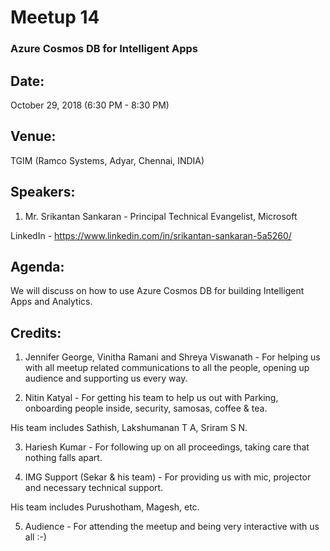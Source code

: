 # Meetup 14

### Azure Cosmos DB for Intelligent Apps

## Date:
October 29, 2018 (6:30 PM - 8:30 PM)

## Venue:
TGIM (Ramco Systems, Adyar, Chennai, INDIA)

## Speakers:

1. Mr. Srikantan Sankaran - Principal Technical Evangelist, Microsoft

LinkedIn - https://www.linkedin.com/in/srikantan-sankaran-5a5260/


## Agenda:

We will discuss on how to use Azure Cosmos DB for building Intelligent Apps and Analytics.

## Credits:

1. Jennifer George, Vinitha Ramani and Shreya Viswanath - For helping us with all meetup related communications to all the people, opening up audience and supporting us every way.

2. Nitin Katyal - For getting his team to help us out with Parking, onboarding people inside, security, samosas, coffee & tea.

  His team includes Sathish, Lakshumanan T A, Sriram S N.

3. Hariesh Kumar - For following up on all proceedings, taking care that nothing falls apart.

4. IMG Support (Sekar & his team) - For providing us with mic, projector and necessary technical support.

  His team includes Purushotham, Magesh, etc.

5. Audience - For attending the meetup and being very interactive with us all :-)